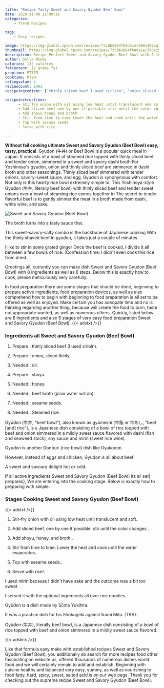 ```yaml
---
title: "Recipe Tasty Sweet and Savory Gyudon Beef Bowl"
date: 2020-11-09 21:09:26
categories:
    - Trend Recipes
    
tags:
    - Easy recipes

image: https://img-global.cpcdn.com/recipes/73c9b2064fb4da1e/680x482cq70/sweet-and-savory-gyudon-beef-bowl-recipe-main-photo.jpg
thumbnail: https://img-global.cpcdn.com/recipes/73c9b2064fb4da1e/350x250cq70/sweet-and-savory-gyudon-beef-bowl-recipe-main-photo.jpg
description: Recipe Perfect Sweet and Savory Gyudon Beef Bowl with 8 ingredients and 6 stages of easy cooking.
author: Della Moody
calories: 132 calories
fatContent: 12 grams fat
preptime: PT37M
cooktime: PT2H
ratingvalue: 4
reviewcount: 1403
recipeingredient: ["thinly sliced beef I used sirloin", "onion sliced thinly", "oil", "shoyu", "honey", "beef broth plain water will do", "sesame seeds", "Steamed rice"]

recipeinstructions: 
      - Stirfry onion with oil using low heat until translucent and soft 
      - Add sliced beef one by one if possible stir until the color changes 
      - Add shoyu honey and broth 
      - Stir from time to time Lower the heat and cook until the water evaporates 
      - Top with sesame seeds 
      - Serve with rice

---
```




**Without fail cooking ultimate Sweet and Savory Gyudon (Beef Bowl) easy, tasty, practical**. Gyudon (牛丼) or Beef Bowl is a popular quick meal in Japan. It consists of a bowl of steamed rice topped with thinly sliced beef and tender onion, simmered in a sweet and savory dashi broth For Yoshinoya&#39;s gyudon, onion and thinly sliced beef are simmered in dashi broth and other seasonings. Thinly sliced beef simmered with tender onions, savory-sweet sauce, and egg, Gyudon is synonymous with comfort. Not only is this hearty rice bowl extremely simple to. This Yoshinoya-style Gyudon (牛丼, literally beef bowl) with thinly sliced beef and tender sweet onions over a bowl of steaming rice comes together in The secret to tender flavorful beef is to gently simmer the meat in a broth made from dashi, white wine, and sake.


![Sweet and Savory Gyudon (Beef Bowl)](https://img-global.cpcdn.com/recipes/73c9b2064fb4da1e/680x482cq70/sweet-and-savory-gyudon-beef-bowl-recipe-main-photo.jpg "Sweet and Savory Gyudon (Beef Bowl)")



The broth turns into a tasty sauce that.

This sweet-savory-salty combo is the backbone of Japanese cooking With the thinly shaved beef in gyudon, it takes just a couple of minutes.

I like to stir in some grated ginger Once the beef is cooked, I divide it all between a few bowls of rice. (Confession time: I didn&#39;t even cook this rice from dried.


Greetings all, currently you can make dish Sweet and Savory Gyudon (Beef Bowl) with 8 ingredients as well as 6 steps. Below this is exactly how to cook, please meticulously very carefully.

In food preparation there are some stages that should be done, beginning to prepare active ingredients, food preparation devices, as well as also comprehend how to begin with beginning to food preparation is all set to be offered as well as enjoyed. Make certain you has adequate time and no is thinking regarding another thing, because will create the food to burn, taste not appropriate wanted, as well as numerous others. Quickly, listed below are 8 ingredients and also 6 stages of very easy food preparation Sweet and Savory Gyudon (Beef Bowl).
{{< adstxt />}}

### Ingredients all Sweet and Savory Gyudon (Beef Bowl)


1. Prepare  : thinly sliced beef (I used sirloin).

1. Prepare  : onion, sliced thinly.

1. Needed  : oil.

1. Prepare  : shoyu.

1. Needed  : honey.

1. Needed  : beef broth (plain water will do).

1. Needed  : sesame seeds.

1. Needed  : Steamed rice.


Gyūdon (牛丼, &#34;beef bowl&#34;), also known as gyūmeshi (牛飯 or 牛めし, &#34;beef [and] rice&#34;), is a Japanese dish consisting of a bowl of rice topped with beef and onion simmered in a mildly sweet sauce flavored with dashi (fish and seaweed stock), soy sauce and mirin (sweet rice wine).

Gyudon is another Donburi (rice bowl) dish like Oyakodon.

However, instead of eggs and chicken, Gyudon is all about beef.

A sweet and savoury delight hot or cold.


If all active ingredients Sweet and Savory Gyudon (Beef Bowl) its all set| prepares}, We are entering into the cooking stage. Below is exactly how to preparing with simple.

### Stages Cooking Sweet and Savory Gyudon (Beef Bowl)

{{< adstxt />}}


1. Stir-fry onion with oil using low heat until translucent and soft..



1. Add sliced beef, one by one if possible, stir until the color changes..



1. Add shoyu, honey, and broth..



1. Stir from time to time. Lower the heat and cook until the water evaporates..



1. Top with sesame seeds..



1. Serve with rice!.




I used mirin because I didn&#39;t have sake and the outcome was a bit too sweet.

I served it with the optional ingredients all over rice noodles.

Gyūdon is a dish made by Sōma Yukihira.

It was a practice dish for his Shokugeki against Ikumi Mito. (TBA).

Gyūdon (牛丼), literally beef bowl, is a Japanese dish consisting of a bowl of rice topped with beef and onion simmered in a mildly sweet sauce flavored.


{{< adslink />}}

Like that formula easy make with established recipes Sweet and Savory Gyudon (Beef Bowl), you additionally do search for more recipes food other fascinating on website us, offered thousands of numerous dishes world food and we will certainly remain to add and establish. Beginning with cuisine healthy and balanced very easy, yummy, as well as nourishing to food fatty, hard, spicy, sweet, salted acid is on our web page. Thank you for checking out the supreme recipe Sweet and Savory Gyudon (Beef Bowl).
